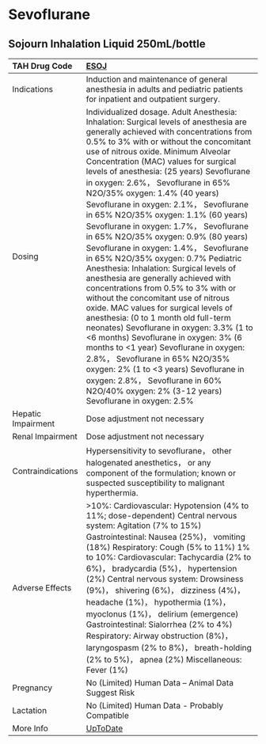# Sevoflurane

## Sojourn Inhalation Liquid 250mL/bottle

| TAH Drug Code      | [ESOJ](https://www.tahsda.org.tw/drugs/hissearch.php?drug_code=ESOJ)                                                                                                                                                                                                                                                                                                                                                                                                                                                                                                                                                                                                                                                                                                                                                                                                                                                                                                                                                                                                                                                                                                                      |
|:-------------------|:------------------------------------------------------------------------------------------------------------------------------------------------------------------------------------------------------------------------------------------------------------------------------------------------------------------------------------------------------------------------------------------------------------------------------------------------------------------------------------------------------------------------------------------------------------------------------------------------------------------------------------------------------------------------------------------------------------------------------------------------------------------------------------------------------------------------------------------------------------------------------------------------------------------------------------------------------------------------------------------------------------------------------------------------------------------------------------------------------------------------------------------------------------------------------------------|
| Indications        | Induction and maintenance of general anesthesia in adults and pediatric patients for inpatient and outpatient surgery.                                                                                                                                                                                                                                                                                                                                                                                                                                                                                                                                                                                                                                                                                                                                                                                                                                                                                                                                                                                                                                                                    |
| Dosing             | Individualized dosage. Adult Anesthesia: Inhalation: Surgical levels of anesthesia are generally achieved with concentrations from 0.5% to 3% with or without the concomitant use of nitrous oxide. Minimum Alveolar Concentration (MAC) values for surgical levels of anesthesia: (25 years) Sevoflurane in oxygen: 2.6%， Sevoflurane in 65% N2O/35% oxygen: 1.4% (40 years) Sevoflurane in oxygen: 2.1%， Sevoflurane in 65% N2O/35% oxygen: 1.1% (60 years) Sevoflurane in oxygen: 1.7%， Sevoflurane in 65% N2O/35% oxygen: 0.9% (80 years) Sevoflurane in oxygen: 1.4%， Sevoflurane in 65% N2O/35% oxygen: 0.7% Pediatric Anesthesia: Inhalation: Surgical levels of anesthesia are generally achieved with concentrations from 0.5% to 3% with or without the concomitant use of nitrous oxide. MAC values for surgical levels of anesthesia: (0 to 1 month old full-term neonates) Sevoflurane in oxygen: 3.3% (1 to <6 months) Sevoflurane in oxygen: 3% (6 months to <1 year) Sevoflurane in oxygen: 2.8%， Sevoflurane in 65% N2O/35% oxygen: 2% (1 to <3 years) Sevoflurane in oxygen: 2.8%， Sevoflurane in 60% N2O/40% oxygen: 2% (3-12 years) Sevoflurane in oxygen: 2.5% |
| Hepatic Impairment | Dose adjustment not necessary                                                                                                                                                                                                                                                                                                                                                                                                                                                                                                                                                                                                                                                                                                                                                                                                                                                                                                                                                                                                                                                                                                                                                             |
| Renal Impairment   | Dose adjustment not necessary                                                                                                                                                                                                                                                                                                                                                                                                                                                                                                                                                                                                                                                                                                                                                                                                                                                                                                                                                                                                                                                                                                                                                             |
| Contraindications  | Hypersensitivity to sevoflurane， other halogenated anesthetics， or any component of the formulation; known or suspected susceptibility to malignant hyperthermia.                                                                                                                                                                                                                                                                                                                                                                                                                                                                                                                                                                                                                                                                                                                                                                                                                                                                                                                                                                                                                       |
| Adverse Effects    | >10%: Cardiovascular: Hypotension (4% to 11%; dose-dependent) Central nervous system: Agitation (7% to 15%) Gastrointestinal: Nausea (25%)， vomiting (18%) Respiratory: Cough (5% to 11%) 1% to 10%: Cardiovascular: Tachycardia (2% to 6%)， bradycardia (5%)， hypertension (2%) Central nervous system: Drowsiness (9%)， shivering (6%)， dizziness (4%)， headache (1%)， hypothermia (1%)， myoclonus (1%)， delirium (emergence) Gastrointestinal: Sialorrhea (2% to 4%) Respiratory: Airway obstruction (8%)， laryngospasm (2% to 8%)， breath-holding (2% to 5%)， apnea (2%) Miscellaneous: Fever (1%)                                                                                                                                                                                                                                                                                                                                                                                                                                                                                                                                                                        |
| Pregnancy          | No (Limited) Human Data – Animal Data Suggest Risk                                                                                                                                                                                                                                                                                                                                                                                                                                                                                                                                                                                                                                                                                                                                                                                                                                                                                                                                                                                                                                                                                                                                        |
| Lactation          | No (Limited) Human Data - Probably Compatible                                                                                                                                                                                                                                                                                                                                                                                                                                                                                                                                                                                                                                                                                                                                                                                                                                                                                                                                                                                                                                                                                                                                             |
| More Info          | [UpToDate](https://www.uptodate.com/contents/sevoflurane-drug-information)                                                                                                                                                                                                                                                                                                                                                                                                                                                                                                                                                                                                                                                                                                                                                                                                                                                                                                                                                                                                                                                                                                                |

